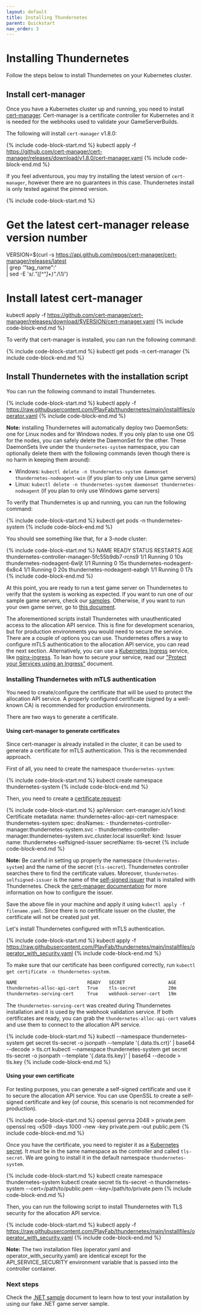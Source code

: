 ```yaml
---
layout: default
title: Installing Thundernetes
parent: Quickstart
nav_order: 3
---
```


# Installing Thundernetes

Follow the steps below to install Thundernetes on your Kubernetes cluster.

## Install cert-manager

Once you have a Kubernetes cluster up and running, you need to install [cert-manager](https://cert-manager.io). Cert-manager is a certificate controller for Kubernetes and it is needed for the webhooks used to validate your GameServerBuilds.

The following will install `cert-manager` v1.8.0:

{% include code-block-start.md %}
kubectl apply -f https://github.com/cert-manager/cert-manager/releases/download/v1.8.0/cert-manager.yaml
{% include code-block-end.md %}

If you feel adventurous, you may try installing the latest version of `cert-manager`, however there are no guarantees in this case. Thundernetes install is only tested against the pinned version.

{% include code-block-start.md %}
# Get the latest cert-manager release version number
VERSION=$(curl -s https://api.github.com/repos/cert-manager/cert-manager/releases/latest \
    | grep '"tag_name":' \
    | sed -E 's/.*"([^"]+)".*/\1/')

# Install latest cert-manager
kubectl apply -f https://github.com/cert-manager/cert-manager/releases/download/$VERSION/cert-manager.yaml
{% include code-block-end.md %}

To verify that cert-manager is installed, you can run the following command:

{% include code-block-start.md %}
kubectl get pods -n cert-manager
{% include code-block-end.md %}

## Install Thundernetes with the installation script

You can run the following command to install Thundernetes. 

{% include code-block-start.md %}
kubectl apply -f https://raw.githubusercontent.com/PlayFab/thundernetes/main/installfiles/operator.yaml
{% include code-block-end.md %}

**Note:** installing Thundernetes will automatically deploy two DaemonSets: one for Linux nodes and for Windows nodes. If you only plan to use one OS for the nodes, you can safely delete the DaemonSet for the other. These DaemonSets live under the `thundernetes-system` namespace, you can optionally delete them with the following commands (even though there is no harm in keeping them around):

- Windows: `kubectl delete -n thundernetes-system daemonset thundernetes-nodeagent-win` (if you plan to only use Linux game servers)
- Linux: `kubectl delete -n thundernetes-system daemonset thundernetes-nodeagent` (if you plan to only use Windows game servers)

To verify that Thundernetes is up and running, you can run the following command:

{% include code-block-start.md %}
kubectl get pods -n thundernetes-system
{% include code-block-end.md %}

You should see something like that, for a 3-node cluster:

{% include code-block-start.md %}
NAME                                               READY   STATUS    RESTARTS   AGE
thundernetes-controller-manager-5fc55b9db7-rcns9   1/1     Running   0          10s
thundernetes-nodeagent-6wljt                       1/1     Running   0          15s
thundernetes-nodeagent-6x8c4                       1/1     Running   0          20s
thundernetes-nodeagent-eabgh                       1/1     Running   0          17s
{% include code-block-end.md %}

At this point, you are ready to run a test game server on Thundernetes to verify that the system is working as expected. If you want to run one of our sample game servers, check our [samples](samples.md). Otherwise, if you want to run your own game server, go to [this document](../gsdk/README.md).

The aforementioned scripts install Thundernetes with unauthenticated access to the allocation API service. This is fine for development scenarios, but for production environments you would need to secure the service. There are a couple of options you can use. Thundernetes offers a way to configure mTLS authentication to the allocation API service, you can read the next section. Alternatively, you can use a [Kubernetes Ingress](https://kubernetes.io/docs/concepts/services-networking/ingress/) service, like [nginx-ingress](https://github.com/kubernetes/ingress-nginx). To lean how to secure your service, read our ["Protect your Services using an Ingress"](../howtos/serviceingress.md) document.

### Installing Thundernetes with mTLS authentication

You need to create/configure the certificate that will be used to protect the allocation API service. A properly configured certificate (signed by a well-known CA) is recommended for production environments.

There are two ways to generate a certificate.

#### Using cert-manager to generate certificates

Since cert-manager is already installed in the cluster, it can be used to generate a certificate for mTLS authentication. This is the recommended approach.

First of all, you need to create the namespace `thundernetes-system`:

{% include code-block-start.md %}
kubectl create namespace thundernetes-system
{% include code-block-end.md %}

Then, you need to create a [certificate request](https://cert-manager.io/docs/concepts/certificaterequest/):

{% include code-block-start.md %}
apiVersion: cert-manager.io/v1
kind: Certificate
metadata:
  name: thundernetes-alloc-api-cert
  namespace: thundernetes-system
spec:
  dnsNames:
    - thundernetes-controller-manager.thundernetes-system.svc
    - thundernetes-controller-manager.thundernetes-system.svc.cluster.local
  issuerRef:
    kind: Issuer
    name: thundernetes-selfsigned-issuer
  secretName: tls-secret
{% include code-block-end.md %}

**Note:** Be careful in setting up properly the namespace (`thundernetes-system`) and the name of the secret (`tls-secret`). Thundernetes controller searches there to find the certificate values. Moreover, `thundernetes-selfsigned-issuer` is the name of the [self-signed issuer](https://cert-manager.io/docs/configuration/selfsigned/) that is installed with Thundernetes. Check the [cert-manager documentation](https://cert-manager.io/docs/concepts/issuer/) for more information on how to configure the issuer.

Save the above file in your machine and apply it using `kubectl apply -f filename.yaml`. Since there is no certificate issuer on the cluster, the certificate will not be created just yet.

Let's install Thundernetes configured with mTLS authentication.

{% include code-block-start.md %}
kubectl apply -f https://raw.githubusercontent.com/PlayFab/thundernetes/main/installfiles/operator_with_security.yaml
{% include code-block-end.md %}

To make sure that our certificate has been configured correctly, run `kubectl get certificate -n thundernetes-system`.

```bash
NAME                          READY   SECRET                AGE
thundernetes-alloc-api-cert   True    tls-secret            20m
thundernetes-serving-cert     True    webhook-server-cert   19m
```

The `thundernetes-serving-cert` was created during Thundernetes installation and it is used by the webhook validation service. If both certificates are ready, you can grab the `thundernetes-alloc-api-cert` values and use them to connect to the allocation API service.

{% include code-block-start.md %}
kubectl --namespace thundernetes-system get secret tls-secret -o jsonpath --template '{.data.tls\.crt}' | base64 --decode > tls.crt
kubectl --namespace thundernetes-system get secret tls-secret -o jsonpath --template '{.data.tls\.key}' | base64 --decode > tls.key
{% include code-block-end.md %}

#### Using your own certificate

For testing purposes, you can generate a self-signed certificate and use it to secure the allocation API service. You can use OpenSSL to create a self-signed certificate and key (of course, this scenario is not recommended for production).

{% include code-block-start.md %}
openssl genrsa 2048 > private.pem
openssl req -x509 -days 1000 -new -key private.pem -out public.pem
{% include code-block-end.md %}

Once you have the certificate, you need to register it as a [Kubernetes secret](https://kubernetes.io/docs/concepts/configuration/secret/). It *must* be in the same namespace as the controller and called `tls-secret`. We are going to install it in the default namespace `thundernetes-system`.

{% include code-block-start.md %}
kubectl create namespace thundernetes-system
kubectl create secret tls tls-secret -n thundernetes-system --cert=/path/to/public.pem --key=/path/to/private.pem
{% include code-block-end.md %}

Then, you can run the following script to install Thundernetes with TLS security for the allocation API service.

{% include code-block-start.md %}
kubectl apply -f https://raw.githubusercontent.com/PlayFab/thundernetes/main/installfiles/operator_with_security.yaml
{% include code-block-end.md %}

**Note:** The two installation files (operator.yaml and operator_with_security.yaml) are identical except for the API_SERVICE_SECURITY environment variable that is passed into the controller container.

### Next steps

Check the [.NET sample](sample-dotnet.md) document to learn how to test your installation by using our fake .NET game server sample.